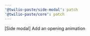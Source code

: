 ```yaml
---
'@twilio-paste/side-modal': patch
'@twilio-paste/core': patch
---
```


[Side modal] Add an opening animation
